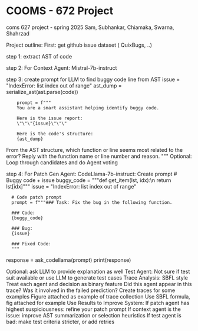# COOMS - 672 Project
coms 627 project - spring 2025
Sam, Subhankar, Chiamaka, Swarna, Shahrzad

Project outline:
First: get github issue dataset ( QuixBugs, ..)

step 1: extract AST of code

step 2: For Context Agent: Mistral-7b-instruct

step 3: create prompt for LLM to find buggy code line from AST
        issue = "IndexError: list index out of range"
        ast_dump = serialize_ast(ast.parse(code))
        
        prompt = f"""
        You are a smart assistant helping identify buggy code.
        
        Here is the issue report:
        \"\"\"{issue}\"\"\"
        
        Here is the code's structure:
        {ast_dump}

From the AST structure, which function or line seems most related to the error?
Reply with the function name or line number and reason.
"""
Optional: Loop through candidates and do Agent voting

step 4: 
For Patch Gen Agent: CodeLlama-7b-instruct:
Create prompt
      # Buggy code + issue
      buggy_code = """def get_item(lst, idx):\n    return lst[idx]"""
      issue = "IndexError: list index out of range"
      
      # Code patch prompt
      prompt = f"""### Task: Fix the bug in the following function.
      
      ### Code:
      {buggy_code}
      
      ### Bug:
      {issue}
      
      ### Fixed Code:
      """

response = ask_codellama(prompt)
print(response)

Optional: ask LLM to provide explanation as well
Test Agent: Not sure if test suit available or use LLM to generate test cases
Trace Analysis: SBFL style
Treat each agent and decision as binary feature
Did this agent appear in this trace?
Was it involved in the failed prediction?
Create traces for some examples
Figure attached as example of trace collection
Use SBFL formula, fig attached for example
Use Results to Improve System:
If patch agent has highest suspiciousness: refine your patch prompt
If context agent is the issue: improve AST summarization or selection heuristics
If test agent is bad: make test criteria stricter, or add retries

